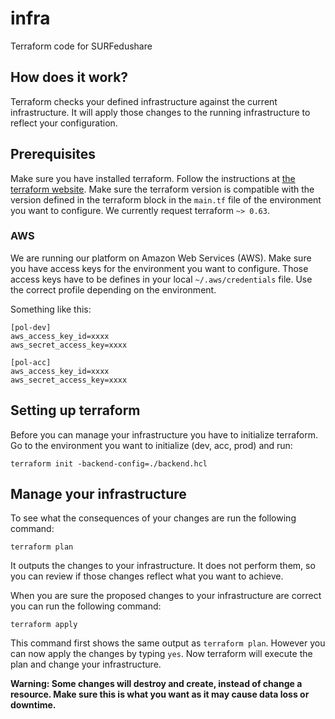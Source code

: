 # infra
Terraform code for SURFedushare

## How does it work?
Terraform checks your defined infrastructure against the current infrastructure. It will apply those changes to the running infrastructure to reflect your configuration.

## Prerequisites
Make sure you have installed terraform. Follow the instructions at [the terraform website](https://learn.hashicorp.com/terraform/getting-started/install.html).
Make sure the terraform version is compatible with the version defined in the terraform block in the `main.tf` file of the environment you want to configure. We currently request terraform `~> 0.63`.

### AWS
We are running our platform on Amazon Web Services (AWS).
Make sure you have access keys for the environment you want to configure. Those access keys have to be defines in your local `~/.aws/credentials` file. Use the correct profile depending on the environment.

Something like this:

```
[pol-dev]
aws_access_key_id=xxxx
aws_secret_access_key=xxxx

[pol-acc]
aws_access_key_id=xxxx
aws_secret_access_key=xxxx
```

## Setting up terraform
Before you can manage your infrastructure you have to initialize terraform. Go to the environment you want to initialize (dev, acc, prod) and run:

```
terraform init -backend-config=./backend.hcl
```

## Manage your infrastructure

To see what the consequences of your changes are run the following command:

```
terraform plan
```

It outputs the changes to your infrastructure. It does not perform them, so you can review if those changes reflect what you want to achieve.

When you are sure the proposed changes to your infrastructure are correct you can run the following command:

```
terraform apply
```

This command first shows the same output as `terraform plan`. However you can now apply the changes by typing `yes`. Now terraform will execute the plan and change your infrastructure.

**Warning: Some changes will destroy and create, instead of change a resource. Make sure this is what you want as it may cause data loss or downtime.**
